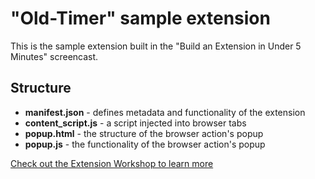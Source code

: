 # "Old-Timer" sample extension

This is the sample extension built in the "Build an Extension in Under 5 Minutes" screencast.

## Structure

* **manifest.json** - defines metadata and functionality of the extension
* **content_script.js** - a script injected into browser tabs
* **popup.html** - the structure of the browser action's popup
* **popup.js** - the functionality of the browser action's popup

[Check out the Extension Workshop to learn more](https://extensionworkshop.mozilla.org/)